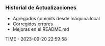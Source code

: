 ### Historial de Actualizaciones

- Agregados commits desde máquina local
- Corregidos errores
- Mejoras en el README.md

TIME - 2023-09-20 22:59:58